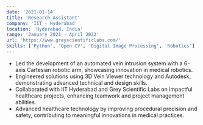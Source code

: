 ```yaml
---
date: '2021-01-14'
title: 'Research Assistant'
company: 'IIT - Hyderabad'
location: 'Hyderabad, India'
range: 'January 2021 - April 2022'
url: 'https://www.greyscientificlabs.com/'
skills: ['Python', 'Open CV', 'Digital Image Processing', 'Robotics']
---
```


<!-- - Developed a machine learning library utilizing LSTMs for Synchrotron Proton Beam Injection at Rutherford Appleton Laboratory.
- Built a Python package for efficient deployment of the ML library.
- Integrated GitHub Actions for automated testing and continuous deployment.
- Authored Anaconda-based test suites for ML package validation. -->

- Led the development of an automated vein intrusion system with a 6-axis Cartesian robotic arm, showcasing innovation in medical robotics.
- Engineered solutions using 3D Vein Viewer technology and Autodesk, demonstrating advanced technical and design skills.
- Collaborated with IIT Hyderabad and Grey Scientific Labs on impactful healthcare projects, enhancing teamwork and project management abilities.
- Advanced healthcare technology by improving procedural precision and safety, contributing to meaningful innovations in medical practices.
